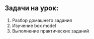 ## Задачи на урок:

1. Разбор домашнего задания
2. Изучение box model
3. Выполнение практических заданий 













